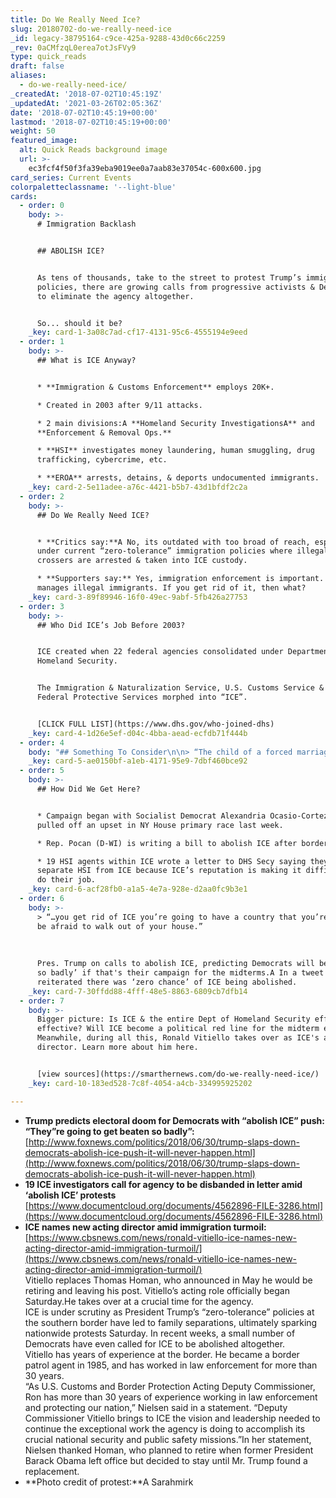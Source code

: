 ```yaml
---
title: Do We Really Need Ice?
slug: 20180702-do-we-really-need-ice
_id: legacy-38795164-c9ce-425a-9288-43d0c66c2259
_rev: 0aCMfzqL0erea7otJsFVy9
type: quick_reads
draft: false
aliases:
  - do-we-really-need-ice/
_createdAt: '2018-07-02T10:45:19Z'
_updatedAt: '2021-03-26T02:05:36Z'
date: '2018-07-02T10:45:19+00:00'
lastmod: '2018-07-02T10:45:19+00:00'
weight: 50
featured_image:
  alt: Quick Reads background image
  url: >-
    ec3fcf4f50f3fa39eba9019ee0a7aab83e37054c-600x600.jpg
card_series: Current Events
colorpaletteclassname: '--light-blue'
cards:
  - order: 0
    body: >-
      # Immigration Backlash


      ## ABOLISH ICE?


      As tens of thousands, take to the street to protest Trump’s immigration
      policies, there are growing calls from progressive activists & Democrats
      to eliminate the agency altogether.


      So... should it be?
    _key: card-1-3a08c7ad-cf17-4131-95c6-4555194e9eed
  - order: 1
    body: >-
      ## What is ICE Anyway?


      * **Immigration & Customs Enforcement** employs 20K+.

      * Created in 2003 after 9/11 attacks.

      * 2 main divisions:A **Homeland Security InvestigationsA** and
      **Enforcement & Removal Ops.**

      * **HSI** investigates money laundering, human smuggling, drug
      trafficking, cybercrime, etc.

      * **EROA** arrests, detains, & deports undocumented immigrants.
    _key: card-2-5e11adee-a76c-4421-b5b7-43d1bfdf2c2a
  - order: 2
    body: >-
      ## Do We Really Need ICE?


      * **Critics say:**A No, its outdated with too broad of reach, especially
      under current “zero-tolerance” immigration policies where illegal border
      crossers are arrested & taken into ICE custody.

      * **Supporters say:** Yes, immigration enforcement is important. ICE
      manages illegal immigrants. If you get rid of it, then what?
    _key: card-3-89f89946-16f0-49ec-9abf-5fb426a27753
  - order: 3
    body: >-
      ## Who Did ICE’s Job Before 2003?


      ICE created when 22 federal agencies consolidated under Department of
      Homeland Security.


      The Immigration & Naturalization Service, U.S. Customs Service & The
      Federal Protective Services morphed into “ICE”.


      [CLICK FULL LIST](https://www.dhs.gov/who-joined-dhs)
    _key: card-4-1d26e5ef-d04c-4bba-aead-ecfdb71f444b
  - order: 4
    body: "## Something To Consider\n\n> “The child of a forced marriage between two defunct federal agencies a\x14 The United States Customs Service and the Immigration and Naturalization Service a\x14 ICE has long struggled to balance its dual roles of transnational criminal investigations and deportations.”  \n  \n  \n  \nNew York Times"
    _key: card-5-ae0150bf-a1eb-4171-95e9-7dbf460bce92
  - order: 5
    body: >-
      ## How Did We Get Here?


      * Campaign began with Socialist Democrat Alexandria Ocasio-Cortez who
      pulled off an upset in NY House primary race last week.

      * Rep. Pocan (D-WI) is writing a bill to abolish ICE after border visit.

      * 19 HSI agents within ICE wrote a letter to DHS Secy saying they want to
      separate HSI from ICE because ICE’s reputation is making it difficult to
      do their job.
    _key: card-6-acf28fb0-a1a5-4e7a-928e-d2aa0fc9b3e1
  - order: 6
    body: >-
      > “…you get rid of ICE you’re going to have a country that you’re going to
      be afraid to walk out of your house.”  
        
        
        
      Pres. Trump on calls to abolish ICE, predicting Democrats will beA ‘beaten
      so badly’ if that's their campaign for the midterms.A In a tweet later, he
      reiterated there was ‘zero chance’ of ICE being abolished.
    _key: card-7-30ffdd88-4fff-48e5-8863-6809cb7dfb14
  - order: 7
    body: >-
      Bigger picture: Is ICE & the entire Dept of Homeland Security efficient &
      effective? Will ICE become a political red line for the midterm elections?
      Meanwhile, during all this, Ronald Vitiello takes over as ICE's acting
      director. Learn more about him here.


      [view sources](https://smarthernews.com/do-we-really-need-ice/)
    _key: card-10-183ed528-7c8f-4054-a4cb-334995925202

---
```

* **Trump predicts electoral doom for Democrats with “abolish ICE” push: “They”re going to get beaten so badly”:**  
[http://www.foxnews.com/politics/2018/06/30/trump-slaps-down-democrats-abolish-ice-push-it-will-never-happen.html](http://www.foxnews.com/politics/2018/06/30/trump-slaps-down-democrats-abolish-ice-push-it-will-never-happen.html)
* **19 ICE investigators call for agency to be disbanded in letter amid ‘abolish ICE’ protests**  
[https://www.documentcloud.org/documents/4562896-FILE-3286.html](https://www.documentcloud.org/documents/4562896-FILE-3286.html)
* **ICE names new acting director amid immigration turmoil:**  
[https://www.cbsnews.com/news/ronald-vitiello-ice-names-new-acting-director-amid-immigration-turmoil/](https://www.cbsnews.com/news/ronald-vitiello-ice-names-new-acting-director-amid-immigration-turmoil/)  
Vitiello replaces Thomas Homan, who announced in May he would be retiring and leaving his post. Vitiello’s acting role officially began Saturday.He takes over at a crucial time for the agency.  
ICE is under scrutiny as President Trump’s “zero-tolerance” policies at the southern border have led to family separations, ultimately sparking nationwide protests Saturday. In recent weeks, a small number of Democrats have even called for ICE to be abolished altogether.  
Vitiello has years of experience at the border. He became a border patrol agent in 1985, and has worked in law enforcement for more than 30 years.  
“As U.S. Customs and Border Protection Acting Deputy Commissioner, Ron has more than 30 years of experience working in law enforcement and protecting our nation,” Nielsen said in a statement. “Deputy Commissioner Vitiello brings to ICE the vision and leadership needed to continue the exceptional work the agency is doing to accomplish its crucial national security and public safety missions.”In her statement, Nielsen thanked Homan, who planned to retire when former President Barack Obama left office but decided to stay until Mr. Trump found a replacement.
* **Photo credit of protest:**A Sarahmirk